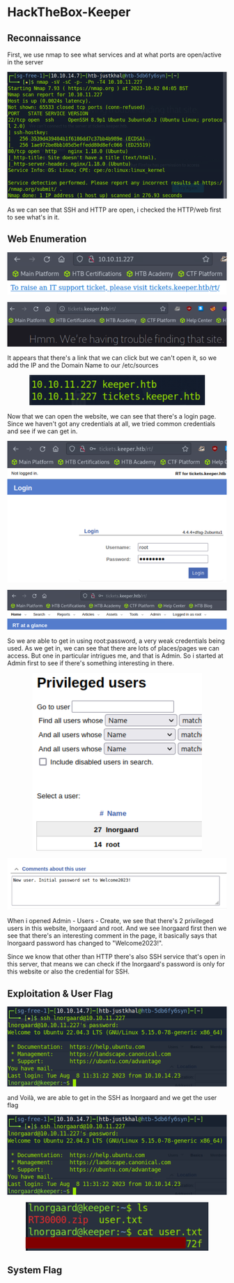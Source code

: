 # HackTheBox-Keeper
## Reconnaissance
First, we use nmap to see what services and at what ports are open/active in the server

<p align="center"><img src="images/nmap.png"></p>

As we can see that SSH and HTTP are open, i checked the HTTP/web first to see what's in it.

## Web Enumeration
<p align="center"><img src="images/web1.png"></p>
<p align="center"><img src="images/web2.png"></p>

It appears that there's a link that we can click but we can't open it, so we add the IP and the Domain Name to our /etc/sources

<p align="center"><img src="images/etc_hosts.png"></p>

Now that we can open the website, we can see that there's a login page. Since we haven't got any credentials at all, we tried common credentials and see if we can get in.

<p align="center"><img src="images/login.png"></p>
<p align="center"><img src="images/login_success.png"></p>

So we are able to get in using root:password, a very weak credentials being used. As we get in, we can see that there are lots of places/pages we can access. But one in particular intrigues me, and that is Admin. So i started at Admin first to see if there's something interesting in there.

<p align="center"><img src="images/privileged_users.png"></p>
<p align="center"><img src="images/comment_in_lnorgaard.png"></p>

When i opened Admin - Users - Create, we see that there's 2 privileged users in this website, lnorgaard and root. And we see lnorgaard first then  we see that there's an interesting comment in the page, it basically says that lnorgaard password has changed to "Welcome2023!".

Since we know that other than HTTP there's also SSH service that's open in this server, that means we can check if the lnorgaard's password is only for this website or also the credential for SSH.

## Exploitation & User Flag
<p align="center"><img src="images/ssh_success.png"></p>

and Voilà, we are able to get in the SSH as lnorgaard and we get the user flag

<p align="center"><img src="images/ssh_success.png"></p>
<p align="center"><img src="images/user_flag.png"></p>

## System Flag

